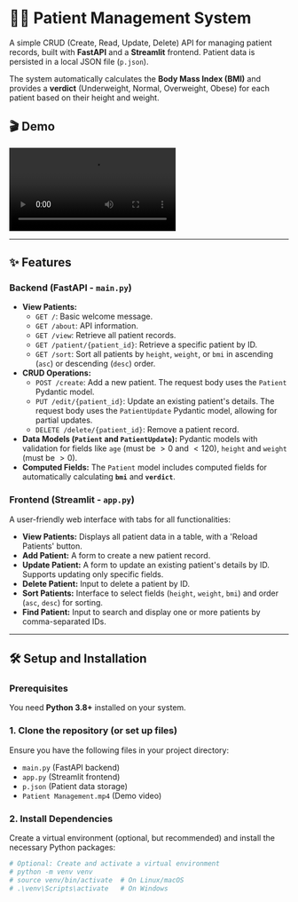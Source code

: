 # 👩‍⚕️ Patient Management System

A simple CRUD (Create, Read, Update, Delete) API for managing patient records, built with **FastAPI** and a **Streamlit** frontend. Patient data is persisted in a local JSON file (`p.json`).

The system automatically calculates the **Body Mass Index (BMI)** and provides a **verdict** (Underweight, Normal, Overweight, Obese) for each patient based on their height and weight.

## 🎬 Demo

<video src="https://github.com/user-attachments/assets/85b0e632-5881-4ff2-b4fe-0fc9b9c53833" controls="controls" style="max-width: 100%;"></video>


---

## ✨ Features

### Backend (FastAPI - `main.py`)

* **View Patients:**
    * `GET /`: Basic welcome message.
    * `GET /about`: API information.
    * `GET /view`: Retrieve all patient records.
    * `GET /patient/{patient_id}`: Retrieve a specific patient by ID.
    * `GET /sort`: Sort all patients by `height`, `weight`, or `bmi` in ascending (`asc`) or descending (`desc`) order.
* **CRUD Operations:**
    * `POST /create`: Add a new patient. The request body uses the `Patient` Pydantic model.
    * `PUT /edit/{patient_id}`: Update an existing patient's details. The request body uses the `PatientUpdate` Pydantic model, allowing for partial updates.
    * `DELETE /delete/{patient_id}`: Remove a patient record.
* **Data Models (`Patient` and `PatientUpdate`):** Pydantic models with validation for fields like `age` (must be $>0$ and $<120$), `height` and `weight` (must be $>0$).
* **Computed Fields:** The `Patient` model includes computed fields for automatically calculating **`bmi`** and **`verdict`**.

### Frontend (Streamlit - `app.py`)

A user-friendly web interface with tabs for all functionalities:

* **View Patients:** Displays all patient data in a table, with a 'Reload Patients' button.
* **Add Patient:** A form to create a new patient record.
* **Update Patient:** A form to update an existing patient's details by ID. Supports updating only specific fields.
* **Delete Patient:** Input to delete a patient by ID.
* **Sort Patients:** Interface to select fields (`height`, `weight`, `bmi`) and order (`asc`, `desc`) for sorting.
* **Find Patient:** Input to search and display one or more patients by comma-separated IDs.

---

## 🛠️ Setup and Installation

### Prerequisites

You need **Python 3.8+** installed on your system.

### 1. Clone the repository (or set up files)

Ensure you have the following files in your project directory:
* `main.py` (FastAPI backend)
* `app.py` (Streamlit frontend)
* `p.json` (Patient data storage)
* `Patient Management.mp4` (Demo video)

### 2. Install Dependencies

Create a virtual environment (optional, but recommended) and install the necessary Python packages:

```bash
# Optional: Create and activate a virtual environment
# python -m venv venv
# source venv/bin/activate  # On Linux/macOS
# .\venv\Scripts\activate   # On Windows

